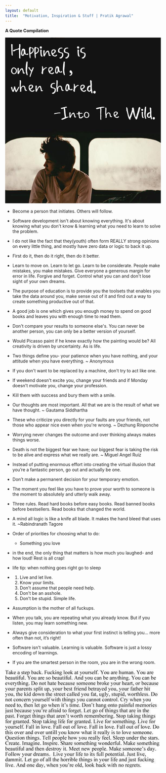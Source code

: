 ```yaml
---
layout: default
title:  "Motivation, Inspiration & Stuff | Pratik Agrawal"
---
```

**A Quote Compilation** 

![Happyness](images/inspire/happy.png)

* Become a person that initiates. Others will follow.

* Software development isn't about knowing everything. It's about knowing what you don't know & 
learning what you need to learn to solve the problem.

* I do not like the fact that they(youth) often form REALLY strong opinions on every little thing, and 
mostly have zero data or logic to back it up.

* First do it, then do it right, then do it better.

* Learn to move on. Learn to let go. Learn to be considerate. People make mistakes, you make 
mistakes. Give everyone a generous margin for error in life. Forgive and forget. Control what 
you can and don't lose sight of your own dreams.

* The purpose of education is to provide you the toolsets that enables you take the data 
around you, make sense out of it and find out a way to create something productive out of 
that.

* A good job is one which gives you enough money to spend on good books and leaves you with enough time to read them.

* Don't compare your results to someone else's. You can never be another person, you can only be a better version of yourself.

* Would Picasso paint if he knew exactly how the painting would be? All creativity is driven by uncertainty. As is life.

* Two things define you- your patience when you have nothing, and your attitude when you have everything. ~ Anonymous

* If you don't want to be replaced by a machine, don't try to act like one.

* If weekend doesn't excite you, change your friends and if Monday doesn't motivate you, change your profession.

* Kill them with success and bury them with a smile.

* Our thoughts are most important. All that we are is the result of what we have thought. ~ Gautama Siddhartha

* These who criticize you directly for your faults are your friends, not those who appear nice even when you're wrong. ~ Dezhung Rinponche

* Worrying never changes the outcome and over thinking always makes things worse.

* Death is not the biggest fear we have; our biggest fear is taking the risk to be alive and express what we really are. ~ Miguel Angel Ruiz

* Instead of putting enormous effort into creating the virtual illusion that you’re a fantastic person, go out and actually be one.

* Don’t make a permanent decision for your temporary emotion.

* The moment you feel like you have to prove your worth to someone is the moment to absolutely and utterly walk away.

* Three rules. Read hard books before easy books. Read banned books before bestsellers. Read books that changed the world.

* A mind all logic is like a knife all blade. It makes the hand bleed that uses it. ~Rabindranath Tagore

* Order of priorities for choosing what to do: 
  * Something you love

* in the end, the only thing that matters is how much you laughed- and how loud! Rest is all crap!

* life tip: when nothing goes right go to sleep

* 	1. Live and let live. 
	2. Know your limits.
	3. Don't assume that people need help. 
	4. Don't be an asshole. 
	5. Don't be stupid. 
	   Simple life.  

* Assumption is the mother of all fuckups.

* When you talk, you are repeating what you already know. But if you listen, you may learn something new.

* Always give consideration to what your first instinct is telling you… more often than not, it’s right!

* Software isn't valuable. Learning is valuable. Software is just a lossy encoding of learnings.

* If you are the smartest person in the room, you are in the wrong room.

![Things](images/inspire/f.jpg)



